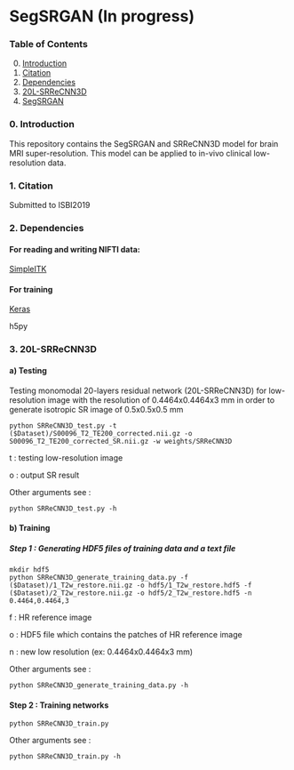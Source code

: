 # SegSRGAN (In progress)


### Table of Contents
0. [Introduction](#introduction)
1. [Citation](#citation)
1. [Dependencies](#dependencies)
1. [20L-SRReCNN3D](#20L-SRReCNN3D)
1. [SegSRGAN](#SegSRGAN)

### 0. Introduction
This repository contains the SegSRGAN and SRReCNN3D model for brain MRI super-resolution. This model can be applied to in-vivo clinical low-resolution data.

### 1. Citation

Submitted to ISBI2019

### 2. Dependencies

#### For reading and writing NIFTI data:
[SimpleITK](https://itk.org/Wiki/SimpleITK/GettingStarted)

#### For training
[Keras](https://keras.io/)

h5py

### 3. 20L-SRReCNN3D

#### a) Testing

Testing monomodal 20-layers residual network (20L-SRReCNN3D) for low-resolution image with the resolution of 0.4464x0.4464x3 mm in order to generate isotropic SR image of 0.5x0.5x0.5 mm

```
python SRReCNN3D_test.py -t ($Dataset)/S00096_T2_TE200_corrected.nii.gz -o S00096_T2_TE200_corrected_SR.nii.gz -w weights/SRReCNN3D
```
t : testing low-resolution image

o : output SR result

Other arguments see : 
```
python SRReCNN3D_test.py -h
```

#### b) Training
##### Step 1 : Generating HDF5 files of training data and a text file
```
mkdir hdf5
python SRReCNN3D_generate_training_data.py -f ($Dataset)/1_T2w_restore.nii.gz -o hdf5/1_T2w_restore.hdf5 -f ($Dataset)/2_T2w_restore.nii.gz -o hdf5/2_T2w_restore.hdf5 -n 0.4464,0.4464,3
```
f : HR reference image

o : HDF5 file which contains the patches of HR reference image

n : new low resolution (ex: 0.4464x0.4464x3 mm)

Other arguments see : 
```
python SRReCNN3D_generate_training_data.py -h
```
#### Step 2 : Training networks
```
python SRReCNN3D_train.py
```
Other arguments see : 
```
python SRReCNN3D_train.py -h
```
